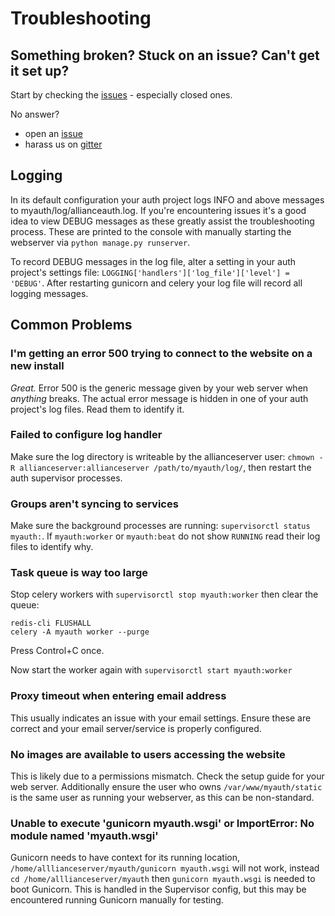 # Troubleshooting

## Something broken? Stuck on an issue? Can't get it set up?

Start by checking the [issues](https://gitlab.com/allianceauth/allianceauth/issues?scope=all&utf8=%E2%9C%93&state=all&search=my+issue) - especially closed ones.

No answer?
 - open an [issue](https://gitlab.com/allianceauth/allianceauth/issues)
 - harass us on [gitter](https://gitter.im/R4stl1n/allianceauth)

## Logging

In its default configuration your auth project logs INFO and above messages to myauth/log/allianceauth.log. If you're encountering issues it's a good idea to view DEBUG messages as these greatly assist the troubleshooting process. These are printed to the console with manually starting the webserver via `python manage.py runserver`.

To record DEBUG messages in the log file, alter a setting in your auth project's settings file: `LOGGING['handlers']['log_file']['level'] = 'DEBUG'`. After restarting gunicorn and celery your log file will record all logging messages.

## Common Problems

### I'm getting an error 500 trying to connect to the website on a new install

*Great.* Error 500 is the generic message given by your web server when *anything* breaks. The actual error message is hidden in one of your auth project's log files. Read them to identify it.

### Failed to configure log handler

Make sure the log directory is writeable by the allianceserver user: `chmown -R allianceserver:allianceserver /path/to/myauth/log/`, then restart the auth supervisor processes.

### Groups aren't syncing to services

Make sure the background processes are running: `supervisorctl status myauth:`. If `myauth:worker` or `myauth:beat` do not show `RUNNING` read their log files to identify why.

### Task queue is way too large

Stop celery workers with `supervisorctl stop myauth:worker` then clear the queue:

    redis-cli FLUSHALL
    celery -A myauth worker --purge

Press Control+C once.

Now start the worker again with `supervisorctl start myauth:worker`

### Proxy timeout when entering email address

This usually indicates an issue with your email settings. Ensure these are correct and your email server/service is properly configured.

### No images are available to users accessing the website

This is likely due to a permissions mismatch. Check the setup guide for your web server. Additionally ensure the user who owns `/var/www/myauth/static` is the same user as running your webserver, as this can be non-standard.

### Unable to execute 'gunicorn myauth.wsgi' or ImportError: No module named 'myauth.wsgi'

Gunicorn needs to have context for its running location, `/home/alllianceserver/myauth/gunicorn myauth.wsgi` will not work, instead `cd /home/alllianceserver/myauth` then `gunicorn myauth.wsgi` is needed to boot Gunicorn. This is handled in the Supervisor config, but this may be encountered running Gunicorn manually for testing.
